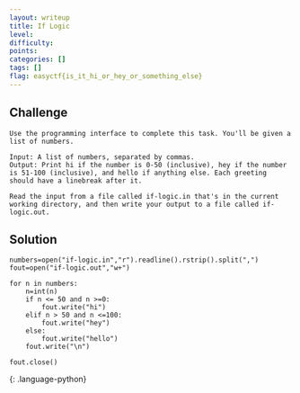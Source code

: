 ```yaml
---
layout: writeup
title: If Logic
level: 
difficulty: 
points: 
categories: []
tags: []
flag: easyctf{is_it_hi_or_hey_or_something_else}
---
```

## Challenge

    Use the programming interface to complete this task. You'll be given a list of numbers.
    
    Input: A list of numbers, separated by commas.
    Output: Print hi if the number is 0-50 (inclusive), hey if the number is 51-100 (inclusive), and hello if anything else. Each greeting should have a linebreak after it.
    
    Read the input from a file called if-logic.in that's in the current working directory, and then write your output to a file called if-logic.out.

## Solution

    numbers=open("if-logic.in","r").readline().rstrip().split(",")
    fout=open("if-logic.out","w+")
    
    for n in numbers:
        n=int(n)
        if n <= 50 and n >=0:
            fout.write("hi")
        elif n > 50 and n <=100:
            fout.write("hey")
        else:
            fout.write("hello")
        fout.write("\n")
    
    fout.close()
{: .language-python}

